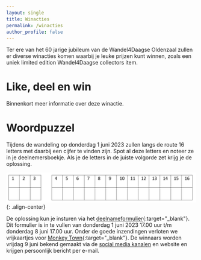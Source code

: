 ```yaml
---
layout: single
title: Winacties
permalink: /winacties
author_profile: false
---
```


Ter ere van het 60 jarige jubileum van de Wandel4Daagse Oldenzaal zullen er diverse winacties komen waarbij je leuke prijzen kunt winnen, zoals een uniek limited edition Wandel4Daagse collectors item.

# Like, deel en win

Binnenkort meer informatie over deze winactie.

# Woordpuzzel

Tijdens de wandeling op donderdag 1 juni 2023 zullen langs de route 16 letters met daarbij een cijfer te vinden zijn. Spot al deze letters en noteer ze in je deelnemersboekje. Als je de letters in de juiste volgorde zet krijg je de oplossing.

![Woordpuzzel](/assets/images/woordlettersspel.png){: .align-center}

De oplossing kun je insturen via het [deelnameformulier](https://forms.microsoft.com/e/t6aYz1E4f9){:target="_blank"}. Dit formulier is in te vullen van donderdag 1 juni 2023 17.00 uur t/m donderdag 8 juni 17.00 uur. Onder de goede inzendingen verloten we vrijkaartjes voor [Monkey Town](https://www.monkeytown.eu/nl/enschede/home){:target="_blank"}. De winnaars worden vrijdag 9 juni bekend gemaakt via de [social media kanalen](/socials) en website en krijgen persoonlijk bericht per e-mail.